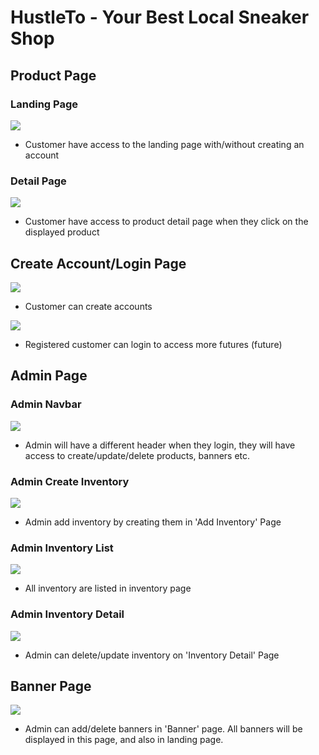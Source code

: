 # HustleTo - Your Best Local Sneaker Shop

## Product Page

### Landing Page

<img src = "public/ReadMe/Landing page.png">

-  Customer have access to the landing page with/without creating an account

### Detail Page

<img src = "public/ReadMe/Detail page.png">

-  Customer have access to product detail page when they click on the displayed product

## Create Account/Login Page

<img src = "public/ReadMe/Create Account.png">

-  Customer can create accounts 

<img src = "public/ReadMe/Create Account.png">

-  Registered customer can login to access more futures (future)

## Admin Page

### Admin Navbar

<img src = "public/ReadMe/Admin Navbar.png">

-   Admin will have a different header when they login, they will have access to create/update/delete products, banners etc.

### Admin Create Inventory

<img src = "public/ReadMe/Create Inventory.png">

-   Admin add inventory by creating them in 'Add Inventory' Page

### Admin Inventory List

<img src = "public/ReadMe/Admin Inventory List.png">

-   All inventory are listed in inventory page

### Admin Inventory Detail

<img src = "public/ReadMe/Admin Inventory Detail.png">

-   Admin can delete/update inventory on 'Inventory Detail' Page

## Banner Page

<img src = "public/ReadMe/Banner.png">

-   Admin can add/delete banners in 'Banner' page. All banners will be displayed in this page, and also in landing page.

